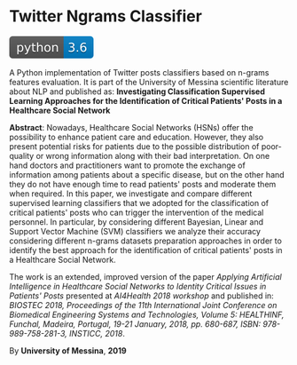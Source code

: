 # Twitter Ngrams Classifier
![Alt text](./docs/shields/python-3.6-blue.svg)

A Python implementation of Twitter posts classifiers based on n-grams features evaluation.  It is part of the University of Messina scientific literature about NLP and published as: **Investigating Classification Supervised Learning Approaches for the Identification of Critical Patients' Posts in  a Healthcare Social Network**

**Abstract**: Nowadays, Healthcare Social Networks (HSNs) offer the possibility to enhance patient care and education. However, they also present potential risks for patients due to the possible distribution of poor-quality or wrong information along with their bad interpretation. On one hand doctors and practitioners want to promote the exchange of information among patients about a specific disease, but on the other hand they do not have enough time to read patients' posts and moderate them when required.
In this paper, we investigate and compare different supervised learning classifiers that we adopted for the classification of critical patients' posts who can trigger the intervention of the medical personnel. In particular, by considering different Bayesian, Linear and Support Vector Machine (SVM) classifiers we analyze their accuracy considering different n-grams datasets preparation approaches in order to identify the best approach for the identification of critical patients' posts in a Healthcare Social Network.

The work is an extended, improved version of the paper *Applying Artificial Intelligence in Healthcare Social Networks to Identity Critical Issues in Patients' Posts* presented at *AI4Health 2018 workshop* and published in: *BIOSTEC 2018, Proceedings of the 11th International Joint Conference on Biomedical Engineering Systems and Technologies, Volume 5: HEALTHINF, Funchal, Madeira, Portugal, 19-21 January, 2018, pp. 680-687, ISBN: 978-989-758-281-3, INSTICC, 2018*.


By **University of Messina**, **2019**
